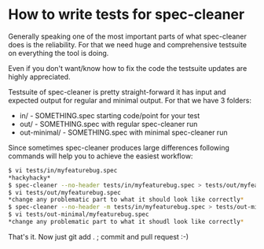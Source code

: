 How to write tests for spec-cleaner
===================================

Generally speaking one of the most important parts of what spec-cleaner does is
the reliability. For that we need huge and comprehensive testsuite on
everything the tool is doing.

Even if you don't want/know how to fix the code the testsuite updates are
highly appreciated.

Testsuite of spec-cleaner is pretty straight-forward it has input and expected
output for regular and minimal output. For that we have 3 folders:

+ in/ - SOMETHING.spec starting code/point for your test
+ out/ - SOMETHING.spec with regular spec-cleaner run
+ out-minimal/ - SOMETHING.spec with minimal spec-cleaner run

Since sometimes spec-cleaner produces large differences following commands will
help you to achieve the easiest workflow:

```bash
$ vi tests/in/myfeaturebug.spec
*hackyhacky*
$ spec-cleaner --no-header tests/in/myfeaturebug.spec > tests/out/myfeaturebug.spec
$ vi tests/out/myfeaturebug.spec
*change any problematic part to what it should look like correctly*
$ spec-cleaner --no-header -m tests/in/myfeaturebug.spec > tests/out-minimal/myfeaturebug.spec
$ vi tests/out-minimal/myfeaturebug.spec
*change any problematic part to what it shoudl look like correctly*
```

That's it. Now just git add . ; commit and pull request :-)
